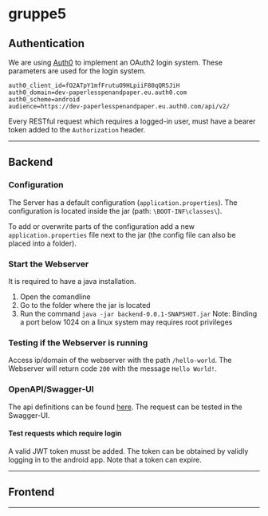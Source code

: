 # gruppe5

## Authentication
We are using [Auth0](auth0.com/) to implement an OAuth2 login system.
These parameters are used for the login system.

```
auth0_client_id=fO2ATpY1mfFrutuO9HLpiiF80qQRSJiH
auth0_domain=dev-paperlesspenandpaper.eu.auth0.com
auth0_scheme=android
audience=https://dev-paperlesspenandpaper.eu.auth0.com/api/v2/
```

Every RESTful request which requires a logged-in user, must have a bearer token added to the  `Authorization` header.

---

## Backend

### Configuration
The Server has a default configuration (`application.properties`). The configuration is located inside the jar (path: `\BOOT-INF\classes\`).

To add or overwrite parts of the configuration add a new `application.properties` file next to the jar (the config file can also be placed into a folder).

### Start the Webserver
It is required to have a java installation.

1) Open the comandline
2) Go to the folder where the jar is located
3) Run the command `java -jar backend-0.0.1-SNAPSHOT.jar`
Note: Binding a port below 1024 on a linux system may requires root privileges

### Testing if the Webserver is running
Access ip/domain of the webserver with the path `/hello-world`. The Webserver will return code `200` with the message `Hello World!`.

### OpenAPI/Swagger-UI
The api definitions can be found [here](http://msp-ws2122-5.mobile.ifi.lmu.de/api-docs).
The request can be tested in the Swagger-UI.

#### Test requests which require login
A valid JWT token musst be added.
The token can be obtained by validly logging in to the android app. Note that a token can expire.

---

## Frontend

---